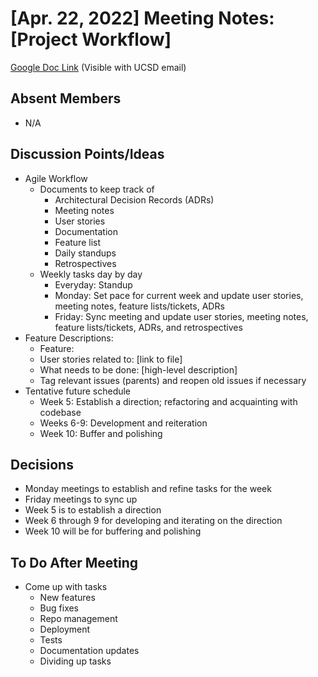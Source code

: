 # [Apr. 22, 2022] Meeting Notes: [Project Workflow]

[Google Doc Link](https://docs.google.com/document/d/1wbcI05WNIFuzsbjan6X6Bs2U_3lXFrFlGoE3_eNobx8/edit) (Visible with UCSD email)

## Absent Members
- N/A

## Discussion Points/Ideas
- Agile Workflow
    - Documents to keep track of
      - Architectural Decision Records (ADRs)
      - Meeting notes
      - User stories
      - Documentation
      - Feature list
      - Daily standups
      - Retrospectives
    - Weekly tasks day by day
      - Everyday: Standup
      - Monday: Set pace for current week and update user stories, meeting notes, feature lists/tickets, ADRs
      - Friday: Sync meeting and update user stories, meeting notes, feature lists/tickets, ADRs, and retrospectives
- Feature Descriptions:
  - Feature:
  - User stories related to: [link to file]
  - What needs to be done: [high-level description]
  - Tag relevant issues (parents) and reopen old issues if necessary
- Tentative future schedule
  - Week 5: Establish a direction; refactoring and acquainting with codebase
  - Weeks 6-9: Development and reiteration
  - Week 10: Buffer and polishing

## Decisions
- Monday meetings to establish and refine tasks for the week
- Friday meetings to sync up
- Week 5 is to establish a direction
- Week 6 through 9 for developing and iterating on the direction
- Week 10 will be for buffering and polishing

## To Do After Meeting
- Come up with tasks
  - New features
  - Bug fixes
  - Repo management
  - Deployment
  - Tests
  - Documentation updates
  - Dividing up tasks